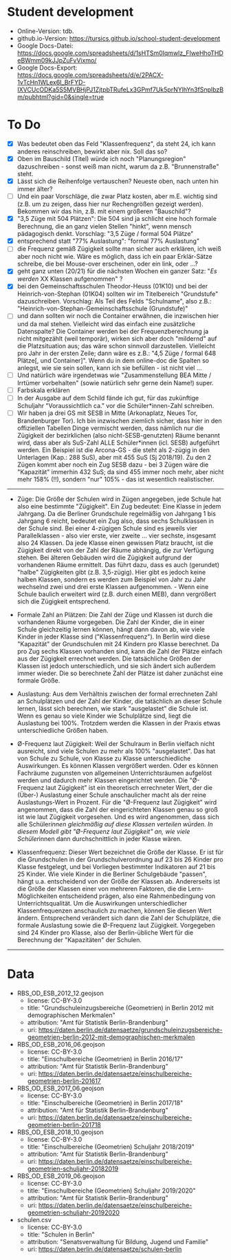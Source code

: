 # Student development

- Online-Version: tdb.
- github.io-Version: https://tursics.github.io/school-student-development
- Google Docs-Datei: https://docs.google.com/spreadsheets/d/1sHTSm0Iqmwlz_FIweHhoTHDeBWmm09kJJpZuFvVixmo/
- Google Docs-Export: https://docs.google.com/spreadsheets/d/e/2PACX-1vTcHn1WLex6I_BrFYD-IXVCUcODKa5S5MVBHjPJ1ZjtpbTRufeLx3GPmf7Uk5prNYlhYn3fSnpIbzBm/pubhtml?gid=0&single=true

# To Do

- [x]  Was bedeutet oben das Feld "Klassenfrequenz", da steht 24, ich kann anderes reinschreiben, bewirkt aber nix. Soll das so?
- [x]  Oben im Bauschild (Titel) würde ich noch "Planungsregion" dazuschreiben - sonst weiß man nicht, warum da z.B. "Brunnenstraße" steht.
- [x]  Lässt sich die Reihenfolge vertauschen? Neueste oben, nach unten hin immer älter?
- [ ]  Und ein paar Vorschläge, die zwar Platz kosten, aber m.E. wichtig sind (z.B. um zu zeigen, dass hier nur Rechengrößen gezeigt werden). Bekommen wir das hin, z.B. mit einem größeren "Bauschild"?
- [x]  "3,5 Züge mit 504 Plätzen": Die 504 sind ja schlicht eine hoch formale Berechnung, die an ganz vielen Stellen "hinkt", wenn mensch pädagogisch denkt. Vorschlag: "3,5 Züge / formal 504 Plätze"
- [x]  entsprechend statt "77% Auslastung": "formal 77% Auslastung"
- [ ]  die Frequenz gemäß Zügigkeit sollte man sicher auch erklären, ich weiß aber noch nicht wie. Wäre es möglich, dass ich ein paar Erklär-Sätze schreibe, die bei Mouse-over erscheinen, oder ein link, oder ...?
- [x]  geht ganz unten (20/21) für die nächsten Wochen ein ganzer Satz: "_Es werden_ XX Klassen aufgenommen" ?
- [x]  bei den Gemeinschaftsschulen Theodor-Heuss (01K10) und bei der Heinrich-von-Stephan (01K04) sollten wir im Titelbereich "Grundstufe" dazuschreiben. Vorschlag: Als Teil des Felds "Schulname", also z.B.: "Heinrich-von-Stephan-Gemeinschaftsschule (Grundstufe)"
- [ ]  und dann sollten wir noch die Container erwähnen, die inzwischen hier und da mal stehen. Vielleicht wird das einfach eine zusätzliche Datenspalte? Die Container werden bei der Frequenzberechnung ja nicht mitgezählt (weil temporär), wirken sich aber doch "mildernd" auf die Platzsituation aus; das wäre schon sinnvoll darzustellen. Vielleicht pro Jahr in der ersten Zeile; dann wäre es z.B.: "4,5 Züge / formal 648 Plätze[, und Container]". Wenn du in dem online-doc die Spalten so anlegst, wie sie sein sollen, kann ich sie befüllen - ist nicht viel ...
- [ ]  Und natürlich wäre irgendetwas wie "Zusammenstellung BEA Mitte / Irrtümer vorbehalten" (sowie natürlich sehr gerne dein Name!) super.
- [ ]  Farbskala erklären
- [ ]  In der Ausgabe auf dem Schild fände ich gut, für das zukünftige Schuljahr "Voraussichtlich ca." vor die Schüler*innen-Zahl schreiben.
- [ ]  Wir haben ja drei GS mit SESB in Mitte (Arkonaplatz, Neues Tor, Brandenburger Tor). Ich bin inzwischen ziemlich sicher, dass hier in den offiziellen Tabellen Dinge vermischt werden, dass nämlich nur die Zügigkeit der bezirklichen (also nicht-SESB-genutzten) Räume benannt wird, dass aber als SuS-Zahl ALLE Schüler*innen (icl. SESB) aufgeführt werden. Ein Beispiel ist die Arcona-GS - die steht als 2-zügig in den Unterlagen (Kap.: 288 SuS), aber mit 455 SuS (Sj 2018/19). Zu den 2 Zügen kommt aber noch ein Zug SESB dazu - bei 3 Zügen wäre die "Kapazität" immerhin 432 SuS; da sind 455 immer noch mehr, aber nicht mehr 158% (!!), sondern "nur" 105% - das ist wesentlich realistischer.

---

* Züge: Die Größe der Schulen wird in Zügen angegeben, jede Schule hat also eine bestimmte "Zügigkeit". Ein Zug bedeutet: Eine Klasse in jedem Jahrgang. Da die Berliner Grundschule regelmäßig von Jahrgang 1 bis Jahrgang 6 reicht, bedeutet ein Zug also, dass sechs Schulklassen in der Schule sind. Bei einer 4-zügigen Schule sind es jeweils vier Parallelklassen - also vier erste, vier zweite ... vier sechste, insgesamt also 24 Klassen. Da jede Klasse einen gewissen Platz braucht, ist die Zügigkeit direkt von der Zahl der Räume abhängig, die zur Verfügung stehen. Bei älteren Gebäuden wird die Zügigkeit aufgrund der vorhandenen Räume ermittelt. Das führt dazu, dass es auch (gerundet) "halbe" Zügigkeiten gibt (z.B. 3,5-zügig). Hier gibt es jedoch keine halben Klassen, sondern es werden zum Beispiel von Jahr zu Jahr wechselnd zwei und drei erste Klassen aufgenommen. - Wenn eine Schule baulich erweitert wird (z.B. durch einen MEB), dann vergrößert sich die Zügigkeit entsprechend.

* Formale Zahl an Plätzen: Die Zahl der Züge und Klassen ist durch die vorhandenen Räume vorgegeben. Die Zahl der Kinder, die in einer Schule gleichzeitig lernen können, hängt dann davon ab, wie viele Kinder in jeder Klasse sind ("Klassenfrequenz"). In Berlin wird diese "Kapazität" der Grundschulen mit 24 Kindern pro Klasse berechnet. Da pro Zug sechs Klassen vorhanden sind, kann die Zahl der Plätze einfach aus der Zügigkeit errechnet werden. Die tatsächliche Größen der Klassen ist jedoch unterschiedlich, und sie sich ändert sich außerdem immer wieder. Die so berechnete Zahl der Plätze ist daher zunächst eine formale Größe.

* Auslastung: Aus dem Verhältnis zwischen der formal errechneten Zahl an Schulplätzen und der Zahl der Kinder, die tatächlich an dieser Schule lernen, lässt sich berechnen, wie stark "ausgelastet" die Schule ist. Wenn es genau so viele Kinder wie Schulplätze sind, liegt die Auslastung bei 100%. Trotzdem werden die Klassen in der Praxis etwas unterschiedliche Größen haben.

* Ø-Frequenz laut Zügigkeit: Weil der Schulraum in Berlin vielfach nicht ausreicht, sind viele Schulen zu mehr als 100% "ausgelastet". Das hat von Schule zu Schule, von Klasse zu Klasse unterschiedliche Auswirkungen. Es können Klassen vergrößert werden. Oder es können Fachräume zugunsten von allgemeinen Unterrichtsräumen aufgelöst werden und dadurch mehr Klassen eingerichtet werden. Die "Ø-Frequenz laut Zügigkeit" ist ein theoretisch errechneter Wert, der die (Über-) Auslastung einer Schule anschaulicher macht als der reine Auslastungs-Wert in Prozent. Für die "Ø-Frequenz laut Zügigkeit" wird angenommen, dass die Zahl der eingerichteten Klassen genau so groß ist wie laut Zügigkeit vorgesehen. Und es wird angenommen, dass sich alle Schüler*innen gleichmäßig auf diese Klassen verteilen würden. In diesem Modell gibt "Ø-Frequenz laut Zügigkeit" an, wie viele Schüler*innen dann durchschnittlich in jeder Klasse wären.

* Klassenfrequenz: Dieser Wert bezeichnet die Größe der Klasse. Er ist für die Grundschulen in der Grundschulverordnung auf 23 bis 26 Kinder pro Klasse festgelegt, und bei Vorliegen bestimmter Indikatoren auf 21 bis 25 Kinder. Wie viele Kinder in die Berliner Schulgebäude "passen", hängt u.a. entscheidend von der Größe der Klassen ab. Andererseits ist die Größe der Klassen einer von mehreren Faktoren, die die Lern-Möglichkeiten entscheidend prägen, also eine Rahmenbedingung von Unterrichtsqualität. Um die Auswirkungen unterschiedlicher Klassenfrequenzen anschaulich zu machen, können Sie diesen Wert ändern. Entsprechend verändert sich dann die Zahl der Schulplätze, die formale Auslastung sowie die Ø-Frequenz laut Zügigkeit. Vorgegeben sind 24 Kinder pro Klasse, also der Berlin-übliche Wert für die Berechnung der "Kapazitäten" der Schulen.

---

# Data
- RBS_OD_ESB_2012_12.geojson
  - license: CC-BY-3.0
  - title: "Grundschuleinzugsbereiche (Geometrien) in Berlin 2012 mit demographischen Merkmalen"
  - attribution: "Amt für Statistik Berlin-Brandenburg"
  - uri: https://daten.berlin.de/datensaetze/grundschuleinzugsbereiche-geometrien-berlin-2012-mit-demographischen-merkmalen
- RBS_OD_ESB_2016_06.geojson
  - license: CC-BY-3.0
  - title: "Einschulbereiche (Geometrien) in Berlin 2016/17"
  - attribution: "Amt für Statistik Berlin-Brandenburg"
  - uri: https://daten.berlin.de/datensaetze/einschulbereiche-geometrien-berlin-201617
- RBS_OD_ESB_2017_06.geojson
  - license: CC-BY-3.0
  - title: "Einschulbereiche (Geometrien) in Berlin 2017/18"
  - attribution: "Amt für Statistik Berlin-Brandenburg"
  - uri: https://daten.berlin.de/datensaetze/einschulbereiche-geometrien-berlin-201718
- RBS_OD_ESB_2018_10.geojson
  - license: CC-BY-3.0
  - title: "Einschulbereiche (Geometrien) Schuljahr 2018/2019"
  - attribution: "Amt für Statistik Berlin-Brandenburg"
  - uri: https://daten.berlin.de/datensaetze/einschulbereiche-geometrien-schuljahr-20182019
- RBS_OD_ESB_2019_06.geojson
  - license: CC-BY-3.0
  - title: "Einschulbereiche (Geometrien) Schuljahr 2019/2020"
  - attribution: "Amt für Statistik Berlin-Brandenburg"
  - uri: https://daten.berlin.de/datensaetze/einschulbereiche-geometrien-schuljahr-20192020
- schulen.csv
  - license: CC-BY-3.0
  - title: "Schulen in Berlin"
  - attribution: "Senatsverwaltung für Bildung, Jugend und Familie"
  - uri: https://daten.berlin.de/datensaetze/schulen-berlin
